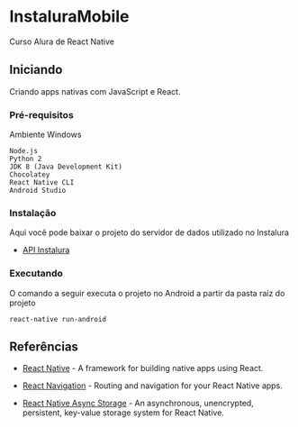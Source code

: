 # InstaluraMobile

Curso Alura de React Native

## Iniciando

Criando apps nativas com JavaScript e React.

### Pré-requisitos

Ambiente Windows

```
Node.js
Python 2
JDK 8 (Java Development Kit)
Chocolatey
React Native CLI
Android Studio
```

### Instalação

Aqui você pode baixar o projeto do servidor de dados utilizado no Instalura

* [API Instalura](https://github.com/alura-cursos/instalura-api)

### Executando

O comando a seguir executa o projeto no Android a partir da pasta raíz do projeto

```
react-native run-android
```

## Referências

* [React Native](https://facebook.github.io/react-native) - A framework for building native apps using React.

* [React Navigation](https://reactnavigation.org) - Routing and navigation for your React Native apps.

* [React Native Async Storage](https://github.com/react-native-community/async-storage) - An asynchronous, unencrypted, persistent, key-value storage system for React Native.